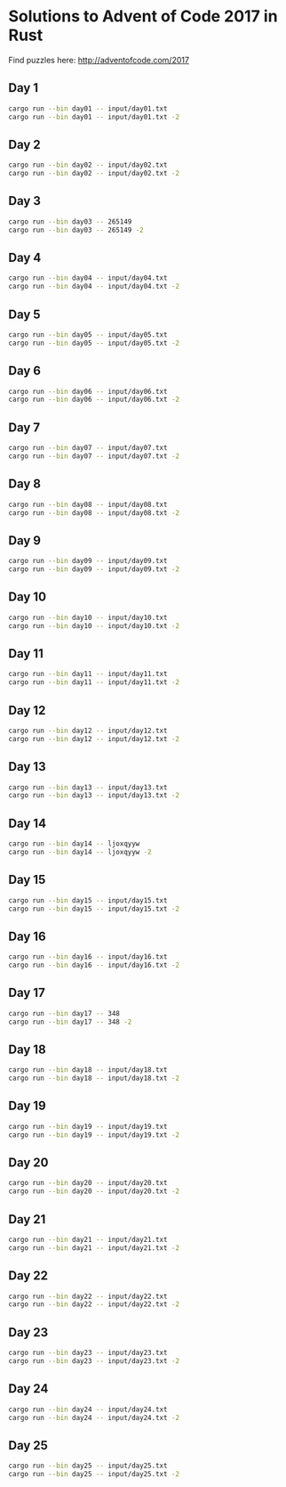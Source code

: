 # Solutions to Advent of Code 2017 in Rust

Find puzzles here: http://adventofcode.com/2017

## Day 1

```bash
cargo run --bin day01 -- input/day01.txt
cargo run --bin day01 -- input/day01.txt -2
```

## Day 2

```bash
cargo run --bin day02 -- input/day02.txt
cargo run --bin day02 -- input/day02.txt -2
```

## Day 3

```bash
cargo run --bin day03 -- 265149
cargo run --bin day03 -- 265149 -2
```

## Day 4

```bash
cargo run --bin day04 -- input/day04.txt
cargo run --bin day04 -- input/day04.txt -2
```

## Day 5

```bash
cargo run --bin day05 -- input/day05.txt
cargo run --bin day05 -- input/day05.txt -2
```

## Day 6

```bash
cargo run --bin day06 -- input/day06.txt
cargo run --bin day06 -- input/day06.txt -2
```

## Day 7

```bash
cargo run --bin day07 -- input/day07.txt
cargo run --bin day07 -- input/day07.txt -2
```

## Day 8

```bash
cargo run --bin day08 -- input/day08.txt
cargo run --bin day08 -- input/day08.txt -2
```

## Day 9

```bash
cargo run --bin day09 -- input/day09.txt
cargo run --bin day09 -- input/day09.txt -2
```

## Day 10

```bash
cargo run --bin day10 -- input/day10.txt
cargo run --bin day10 -- input/day10.txt -2
```

## Day 11

```bash
cargo run --bin day11 -- input/day11.txt
cargo run --bin day11 -- input/day11.txt -2
```

## Day 12

```bash
cargo run --bin day12 -- input/day12.txt
cargo run --bin day12 -- input/day12.txt -2
```

## Day 13

```bash
cargo run --bin day13 -- input/day13.txt
cargo run --bin day13 -- input/day13.txt -2
```

## Day 14

```bash
cargo run --bin day14 -- ljoxqyyw
cargo run --bin day14 -- ljoxqyyw -2
```

## Day 15

```bash
cargo run --bin day15 -- input/day15.txt
cargo run --bin day15 -- input/day15.txt -2
```

## Day 16

```bash
cargo run --bin day16 -- input/day16.txt
cargo run --bin day16 -- input/day16.txt -2
```

## Day 17

```bash
cargo run --bin day17 -- 348
cargo run --bin day17 -- 348 -2
```

## Day 18

```bash
cargo run --bin day18 -- input/day18.txt
cargo run --bin day18 -- input/day18.txt -2
```

## Day 19

```bash
cargo run --bin day19 -- input/day19.txt
cargo run --bin day19 -- input/day19.txt -2
```

## Day 20

```bash
cargo run --bin day20 -- input/day20.txt
cargo run --bin day20 -- input/day20.txt -2
```

## Day 21

```bash
cargo run --bin day21 -- input/day21.txt
cargo run --bin day21 -- input/day21.txt -2
```

## Day 22

```bash
cargo run --bin day22 -- input/day22.txt
cargo run --bin day22 -- input/day22.txt -2
```

## Day 23

```bash
cargo run --bin day23 -- input/day23.txt
cargo run --bin day23 -- input/day23.txt -2
```

## Day 24

```bash
cargo run --bin day24 -- input/day24.txt
cargo run --bin day24 -- input/day24.txt -2
```

## Day 25

```bash
cargo run --bin day25 -- input/day25.txt
cargo run --bin day25 -- input/day25.txt -2
```
